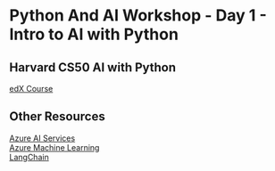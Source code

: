 # Python And AI Workshop - Day 1 - Intro to AI with Python

## Harvard CS50 AI with Python

[edX Course](https://www.edx.org/learn/artificial-intelligence/harvard-university-cs50-s-introduction-to-artificial-intelligence-with-python)

## Other Resources

[Azure AI Services](https://azure.microsoft.com/en-us/products/ai-services)  
[Azure Machine Learning](https://azure.microsoft.com/en-us/products/machine-learning/)  
[LangChain](https://python.langchain.com/)  